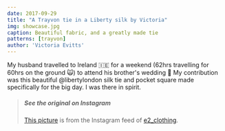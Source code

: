```yaml
---
date: 2017-09-29
title: "A Trayvon tie in a Liberty silk by Victoria"
img: showcase.jpg
caption: Beautiful fabric, and a greatly made tie
patterns: [trayvon]
author: 'Victoria Evitts'
---
```


My husband travelled to Ireland 🇮🇪 for a weekend (62hrs travelling for 60hrs on the ground 🙀) to attend his brother's wedding 👏
My contribution was this beautiful @libertylondon silk tie and pocket square made specifically for the big day. I was there in spirit.

> ##### See the original on Instagram
> [This picture](https://www.instagram.com/p/BZR3pyCHLjm/) is from the Instagram feed 
> of [e2_clothing](https://www.instagram.com/e2_clothing/).


